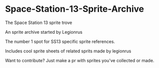 # Space-Station-13-Sprite-Archive


The Space Station 13 sprite trove

An sprite archive started by Legionrus

The number 1 spot for SS13 specific sprite references. 

Includes cool sprite sheets of related sprits made by legionrus 

Want to contribute? Just make a pr with sprites you've collected or made. 
